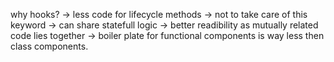 why hooks?
-> less code for lifecycle methods
-> not to take care of this keyword
-> can share statefull logic
-> better readibility as mutually related code lies together
-> boiler plate for functional components is way less then class components.
